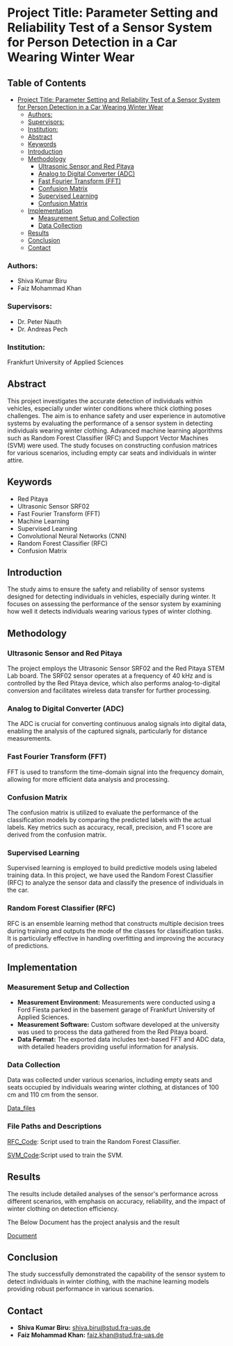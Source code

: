 
# Project Title: Parameter Setting and Reliability Test of a Sensor System for Person Detection in a Car Wearing Winter Wear

## Table of Contents
- [Project Title: Parameter Setting and Reliability Test of a Sensor System for Person Detection in a Car Wearing Winter Wear](#project-title-parameter-setting-and-reliability-test-of-a-sensor-system-for-person-detection-in-a-car-wearing-winter-wear)
    - [Authors:](#authors)
    - [Supervisors:](#supervisors)
    - [Institution:](#institution)
  - [Abstract](#abstract)
  - [Keywords](#keywords)
  - [Introduction](#introduction)
  - [Methodology](#methodology)
    - [Ultrasonic Sensor and Red Pitaya](#ultrasonic-sensor-and-red-pitaya)
    - [Analog to Digital Converter (ADC)](#analog-to-digital-converter-adc)
    - [Fast Fourier Transform (FFT)](#fast-fourier-transform-fft)
    - [Confusion Matrix](#confusion-matrix)
    - [Supervised Learning](#supervised-learning)
    - [Confusion Matrix](#confusion-matrix)
  - [Implementation](#implementation)
    - [Measurement Setup and Collection](#measurement-setup-and-collection)
    - [Data Collection](#data-collection)
  - [Results](#results)
  - [Conclusion](#conclusion)
  - [Contact](#contact)


### Authors:
- Shiva Kumar Biru 
- Faiz Mohammad Khan 

### Supervisors:
- Dr. Peter Nauth
- Dr. Andreas Pech

### Institution:
Frankfurt University of Applied Sciences

## Abstract
This project investigates the accurate detection of individuals within vehicles, especially under winter conditions where thick clothing poses challenges. The aim is to enhance safety and user experience in automotive systems by evaluating the performance of a sensor system in detecting individuals wearing winter clothing. Advanced machine learning algorithms such as Random Forest Classifier (RFC) and Support Vector Machines (SVM) were used. The study focuses on constructing confusion matrices for various scenarios, including empty car seats and individuals in winter attire.

## Keywords
- Red Pitaya
- Ultrasonic Sensor SRF02
- Fast Fourier Transform (FFT)
- Machine Learning
- Supervised Learning
- Convolutional Neural Networks (CNN)
- Random Forest Classifier (RFC)
- Confusion Matrix

## Introduction
The study aims to ensure the safety and reliability of sensor systems designed for detecting individuals in vehicles, especially during winter. It focuses on assessing the performance of the sensor system by examining how well it detects individuals wearing various types of winter clothing.

## Methodology
### Ultrasonic Sensor and Red Pitaya
The project employs the Ultrasonic Sensor SRF02 and the Red Pitaya STEM Lab board. The SRF02 sensor operates at a frequency of 40 kHz and is controlled by the Red Pitaya device, which also performs analog-to-digital conversion and facilitates wireless data transfer for further processing.

### Analog to Digital Converter (ADC)
The ADC is crucial for converting continuous analog signals into digital data, enabling the analysis of the captured signals, particularly for distance measurements.

### Fast Fourier Transform (FFT)
FFT is used to transform the time-domain signal into the frequency domain, allowing for more efficient data analysis and processing.

### Confusion Matrix
The confusion matrix is utilized to evaluate the performance of the classification models by comparing the predicted labels with the actual labels. Key metrics such as accuracy, recall, precision, and F1 score are derived from the confusion matrix.

### Supervised Learning
Supervised learning is employed to build predictive models using labeled training data. In this project, we have used the Random Forest Classifier (RFC) to analyze the sensor data and classify the presence of individuals in the car.

### Random Forest Classifier (RFC)
RFC is an ensemble learning method that constructs multiple decision trees during training and outputs the mode of the classes for classification tasks. It is particularly effective in handling overfitting and improving the accuracy of predictions.

## Implementation
### Measurement Setup and Collection
- **Measurement Environment:** Measurements were conducted using a Ford Fiesta parked in the basement garage of Frankfurt University of Applied Sciences.
- **Measurement Software:** Custom software developed at the university was used to process the data gathered from the Red Pitaya board.
- **Data Format:** The exported data includes text-based FFT and ADC data, with detailed headers providing useful information for analysis.

### Data Collection
Data was collected under various scenarios, including empty seats and seats occupied by individuals wearing winter clothing, at distances of 100 cm and 110 cm from the sensor.

[Data_files](https://github.com/shiva-kumar-biru/FRAUS_Machinelearning_AIS/tree/main/AIS_ML_Project_PersonDetection_FaizMohammedKhan_ShivaKumarBiru)

### File Paths and Descriptions

[RFC_Code](https://github.com/shiva-kumar-biru/FRAUS_Machinelearning_AIS/tree/main/AIS_ML_Project_PersonDetection_FaizMohammedKhan_ShivaKumarBiru/RandomForest): Script used to train the Random Forest Classifier.

[SVM_Code](https://github.com/shiva-kumar-biru/FRAUS_Machinelearning_AIS/tree/main/AIS_ML_Project_PersonDetection_FaizMohammedKhan_ShivaKumarBiru/SVM_Model):Script used to train the SVM.

## Results
The results include detailed analyses of the sensor's performance across different scenarios, with emphasis on accuracy, reliability, and the impact of winter clothing on detection efficiency.

The Below Document has the project analysis and the result

[Document](https://github.com/shiva-kumar-biru/FRAUS_Machinelearning_AIS/blob/main/AIS_ML_Project_Report_FaizMohammedKhan_ShivaKumar_Biru.pdf)

## Conclusion
The study successfully demonstrated the capability of the sensor system to detect individuals in winter clothing, with the machine learning models providing robust performance in various scenarios.

## Contact
- **Shiva Kumar Biru:** shiva.biru@stud.fra-uas.de
- **Faiz Mohammad Khan:** faiz.khan@stud.fra-uas.de
